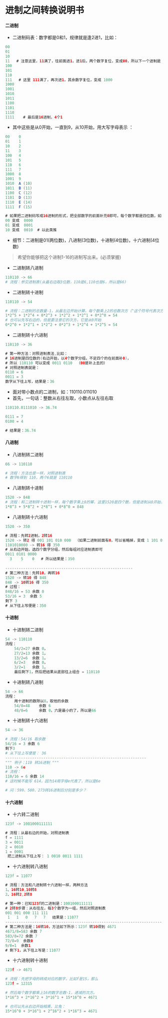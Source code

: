 

# 进制之间转换说明书

#### 二进制

- 二进制码表：数字都是0和1，规律就是逢2进1，比如：

```java
00
01
10
11   # 注意这里，11满了，往前面进1，进1后，两个数字复位，变成00，所以下一个进制是 100
100
101
110
111   # 这里 111满了，再次进1，其余数字复位，变成 1000
1000
1001
1010
1011
1100
1101
1110
1111    # 最后是16进制，4个1

```

- 其中这些是从0开始，一直到9，从10开始，用大写字母表示 ：

```java
00    0
01    1
10    2
11    3
100   4
101   5
110   6
111   7
1000  8
1001  9
1010  A (10)
1011  B (11)
1100  C (12)
1101  D (13)
1110  E (14)
1111  F (15)

# 如果把二进制码写成16进制的形式，把全部数字的前面补充0即可，每个数字都是四位数，如：
00 变成  0000
01 变成  0001
10 变成  0010  # 以此类推
```

- 细节：二进制是01(两位数)，八进制(3位数)，十进制(4位数)，十六进制(4位数)

> 希望你能够把这个进制1-16的进制写出来。(必须掌握)

- 二进制转八进制

```python
110110 -> 66
# 流程：参见进制表(从最右边取3位数，110是6,110也是6，所以是66)
```
- 二进制转十进制
```python
110110 -> 54

# 流程：二进制的总数量-1，从最左边开始计算，每个数乘上2的总数次方（^这个符号代表次方）
1*2^5 + 1*2^4 + 0*2^3 + 1*2^2 + 1*2^1 + 0*2^0 = 54
# 也可以先写右边的，但是要注意它的次方，它是从0开始
0*2^0 + 1*2^1 + 1*2^2 + 0*2^3 + 1*2^4 + 1*2^5 = 54

```
- 二进制转十六进制

```java
110110 -> 36

# 第一种方法：对照进制表法,比如：
# 16进制是四位数的(右边开始，以4个数字分组，不足四个的在前面补0)，
# 所以 110110 可以变成 0011 0110  （00是补上去的）
# 对照进制表就是：
0110 = 6
0011 = 3
数字从下往上写，结果是：36
```

- 面对带小数点的二进制，如：110110.011010
- 首先，一句话：整数从右往左取，小数点从左往右取

```java
110110.0111010 -> 36.74

0111 = 7
0100 = 4

# 结果是：36.74 

```



#### 八进制

- 八进制转二进制
```python
66 -> 110110

# 流程：方法也是一样，对照进制表
# 数字6得到 110，两个6就是 110110
```
- 八进制转十进制
```python
1520 -> 848
# 流程：和二进制转十进制一样，每个数字乘上8的幂，这里1520是四个数，但是进制从0开始，所以最高幂是3，最小是0
1*8^3 + 5*8^2 + 2*8^1 + 0*8^0 = 848
```
- 八进制转十六进制

```java
1520 -> 350

# 流程：先转2进制，2转16
1520 -> 转2 得 001 101 010 000  （如果二进制前面有0，可以省略掉，变成 1 101 010 000）
1101010000 -> 转16 得 350
# 从右边开始，选四个数字分组，然后每组对应进制表即可
0011 0101 0000
  3    5    0   # 所以结果是：350
  
---------------------------------------------------------
# 第二种方法：先转10，再转16
1520 -> 转10 得 848
848 -> 10转16 得 350
# 过程：
848/16 = 53 余数 0
53/16 = 3  余数 5
剩下 3
# 从下往上写便是：350
```



#### 十进制

- 十进制转二进制
```python
54 -> 110110
流程：
    54/2=27 余数 0，
    27/2=13 余数 1，
    13/2=6  余数 1，
    6/2=3   余数 0，
    3/2=1   余数 1，
    最后剩下1，然后把结果从底部往上组合 = 110110
```
- 十进制转八进制
```python
54 -> 66
流程：
    用十进制的数除以8，取他的余数
    54/8=48    余数 6
    48/8=6     余数 0，六是最小的了，所以是66

```

- 十进制转十六进制

```python
54 -> 36

# 流程：54/16 取余数
54/16 = 3 余数 6
剩下3
# 从下往上写便是： 36
---------------------------------------------------------------
""" 例子：110 转16进制 """
110 -> 6e
# 流程：
110/16 = 6 余数 14
# 这时候不能写 614，因为14用字母e代表了，所以是6e

# 问：599、500、273转16进制后分别是多少？
```



#### 十六进制

- 十六转二进制

```java
123f -> 1001000111111

# 流程：从最右边的开始，对照进制表
f = 1111
3 = 0011
2 = 0010
1 = 0001
 把二进制从下往上写： 1 0010 0011 1111  
```

- 十六进制转八进制

```java
123f = 11077

# 流程：方法和八进制转十六进制一样，两种方法
1、16转10,10转8
2、16转2,2转8

# 第一种：已知123f的二进制是：1001000111111
# 2转8步骤：从右往左，每3个数字为一组，然后对照进制表
001 001 000 111 111
 1   1   0   7   7   结果是：11077
----------------------------------------------------------------------
# 第二种方法是：16转10，方法如下所示：123f 转10得到 4671
4671/8=583 余数 7
583/8=72 余数 7
72/8=9  余数0
9/8=1  余数1
# 剩下1，从下往上写是：11077
```

- 十六进制转十进制

```python
123f -> 4671

# 流程：先把字母的转成对应的数字，比如f是15，那么
123f = 12315

# 然后每个数字都乘上16的数字总数-1，递减的次方。
1*16^3 + 2*16^2 + 3*16^1 + 15*16^0 = 4671

# 也可以先从右边开始相乘，比兔： 
15*16^0 + 3*16^1 + 2^16^2 + 1*16^3 = 4671
```

 